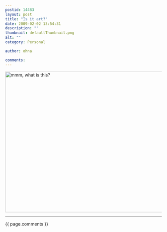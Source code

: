 ```yaml
---
postid: 14483
layout: post
title: "Is it art?"
date: 2009-02-02 13:54:31
description: ""
thumbnail: defaultThumbnail.png
alt: ""
category: Personal

author: ohna

comments:
---
```


<p><a href="http://www.flickr.com/photos/ohna/3247567600/" title="mmm, what is this? by ohna, on Flickr"><img src="http://farm4.static.flickr.com/3387/3247567600_3a9d65dfac_o.jpg" width="604" height="453" alt="mmm, what is this?" /></a></p>

<hr>

{{ page.comments }}


